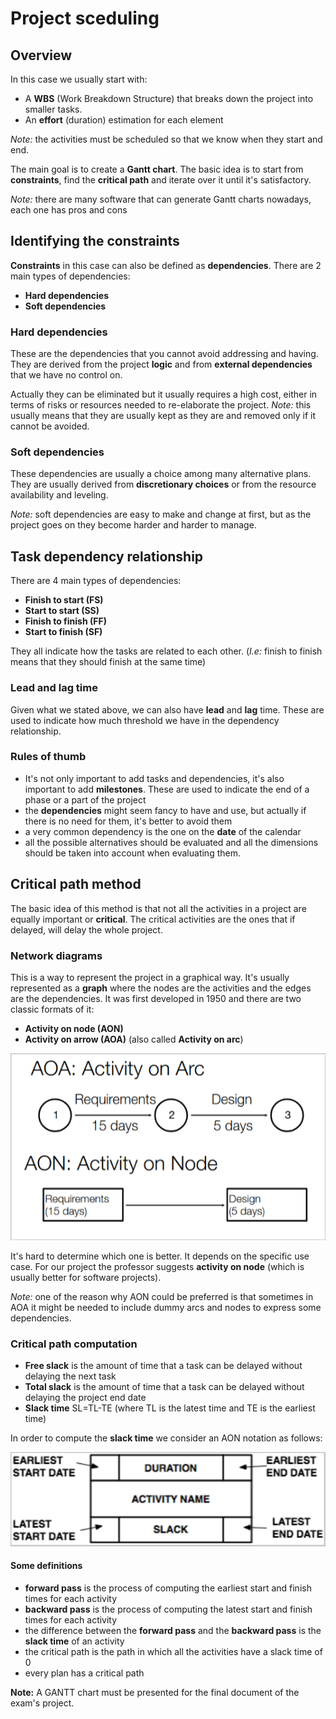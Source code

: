 # Project sceduling

## Overview

In this case we usually start with:

- A **WBS** (Work Breakdown Structure) that breaks down the project into smaller tasks.
- An **effort** (duration) estimation for each element

*Note:* the activities must be scheduled so that we know when they start and end.

The main goal is to create a **Gantt chart**. The basic idea is to start from **constraints**, find the **critical path** and iterate over it until it's satisfactory.

*Note:* there are many software that can generate Gantt charts nowadays, each one has pros and cons

## Identifying the constraints

**Constraints** in this case can also be defined as **dependencies**. There are 2 main types of dependencies:

- **Hard dependencies**
- **Soft dependencies**

### Hard dependencies

These are the dependencies that you cannot avoid addressing and having. They are derived from the project **logic** and from **external dependencies** that we have no control on.

Actually they can be eliminated but it usually requires a high cost, either in terms of risks or resources needed to re-elaborate the project. *Note:* this usually means that they are usually kept as they are and removed only if it cannot be avoided.

### Soft dependencies

These dependencies are usually a choice among many alternative plans. They are usually derived from **discretionary choices** or from the resource availability and leveling.

*Note:* soft dependencies are easy to make and change at first, but as the project goes on they become harder and harder to manage.

## Task dependency relationship

There are 4 main types of dependencies:

- **Finish to start (FS)**
- **Start to start (SS)**
- **Finish to finish (FF)**
- **Start to finish (SF)**

They all indicate how the tasks are related to each other. (*I.e:* finish to finish means that they should finish at the same time)

### Lead and lag time

Given what we stated above, we can also have **lead** and **lag** time. These are used to indicate how much threshold we have in the dependency relationship.

### Rules of thumb

- It's not only important to add tasks and dependencies, it's also important to add **milestones**. These are used to indicate the end of a phase or a part of the project
- the **dependencies** might seem fancy to have and use, but actually if there is no need for them, it's better to avoid them
- a very common dependency is the one on the **date** of the calendar
- all the possible alternatives should be evaluated and all the dimensions should be taken into account when evaluating them.

## Critical path method

The basic idea of this method is that not all the activities in a project are equally important or **critical**. The critical activities are the ones that if delayed, will delay the whole project.

### Network diagrams

This is a way to represent the project in a graphical way. It's usually represented as a **graph** where the nodes are the activities and the edges are the dependencies. It was first developed in 1950 and there are two classic formats of it:

- **Activity on node (AON)**
- **Activity on arrow (AOA)** (also called **Activity on arc**)

![aoa_aon](../Screenshots/aoa_aon.png)

It's hard to determine which one is better. It depends on the specific use case. For our project the professor suggests **activity on node** (which is usually better for software projects).

*Note:* one of the reason why AON could be preferred is that sometimes in AOA it might be needed to include dummy arcs and nodes to express some dependencies.

### Critical path computation

- **Free slack** is the amount of time that a task can be delayed without delaying the next task
- **Total slack** is the amount of time that a task can be delayed without delaying the project end date
- **Slack time** SL=TL-TE (where TL is the latest time and TE is the earliest time)

In order to compute the **slack time** we consider an AON notation as follows:

![AON_slack](../Screenshots/AON_slack.png)

#### Some definitions

- **forward pass** is the process of computing the earliest start and finish times for each activity
- **backward pass** is the process of computing the latest start and finish times for each activity
- the difference between the **forward pass** and the **backward pass** is the **slack time** of an activity
- the critical path is the path in which all the activities have a slack time of 0
- every plan has a critical path

**Note:** A GANTT chart must be presented for the final document of the exam's project.
